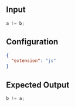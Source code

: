 
## Input
```javascript input
a != b;
```

## Configuration
```json configuration
{
  "extension": "js"
}
```

## Expected Output
```javascript expected output
b != a;
```
